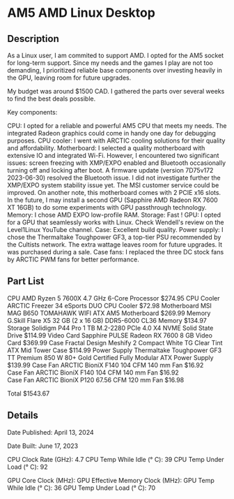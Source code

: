 # AM5 AMD Linux Desktop

## Description

As a Linux user, I am commited to support AMD. I opted for the AM5 socket for long-term support. Since my needs and the games I play are not too demanding, I prioritized reliable base components over investing heavily in the GPU, leaving room for future upgrades.

My budget was around $1500 CAD. I gathered the parts over several weeks to find the best deals possible.

Key components:

CPU: I opted for a reliable and powerful AM5 CPU that meets my needs. The integrated Radeon graphics could come in handy one day for debugging purposes.
CPU cooler: I went with ARCTIC cooling solutions for their quality and affordability.
Motherboard: I selected a quality motherboard with extensive IO and integrated Wi-Fi. However, I encountered two significant issues: screen freezing with XMP/EXPO enabled and Bluetooth occasionally turning off and locking after boot. A firmware update (version 7D75v172 2023-06-30) resolved the Bluetooth issue. I did not investigate further the XMP/EXPO system stability issue yet. The MSI customer service could be improved. On another note, this motherboard comes with 2 PCIE x16 slots. In the future, I may install a second GPU (Sapphire AMD Radeon RX 7600 XT 16GB) to do some experiments with GPU passthrough technology.
Memory: I chose AMD EXPO low-profile RAM.
Storage: Fast !
GPU: I opted for a GPU that seamlessly works with Linux. Check Wendell's review on the Level1Linux YouTube channel.
Case: Excellent build quality.
Power supply: I chose the Thermaltake Toughpower GF3, a top-tier PSU recommended by the Cultists network. The extra wattage leaves room for future upgrades. It was purchased during a sale.
Case fans: I replaced the three DC stock fans by ARCTIC PWM fans for better performance.

## Part List

CPU		AMD Ryzen 5 7600X 4.7 GHz 6-Core Processor							$274.95
CPU Cooler	ARCTIC Freezer 34 eSports DUO CPU Cooler							$72.98 
Motherboard	MSI MAG B650 TOMAHAWK WIFI ATX AM5 Motherboard							$269.99
Memory		G.Skill Flare X5 32 GB (2 x 16 GB) DDR5-6000 CL36 Memory					$134.97
Storage		Solidigm P44 Pro 1 TB M.2-2280 PCIe 4.0 X4 NVME Solid State Drive				$114.99
Video Card	Sapphire PULSE Radeon RX 7600 8 GB Video Card							$369.99
Case		Fractal Design Meshify 2 Compact White TG Clear Tint ATX Mid Tower Case				$114.99
Power Supply	Thermaltake Toughpower GF3 TT Premium 850 W 80+ Gold Certified Fully Modular ATX Power Supply	$139.99
Case Fan	ARCTIC BioniX F140 104 CFM 140 mm Fan								$16.92	
Case Fan	ARCTIC BioniX F140 104 CFM 140 mm Fan								$16.92	
Case Fan	ARCTIC BioniX P120 67.56 CFM 120 mm Fan								$16.98

Total														$1543.67

## Details

Date Published: April 13, 2024

Date Built: June 17, 2023

CPU Clock Rate (GHz): 4.7
CPU Temp While Idle (° C): 39
CPU Temp Under Load (° C): 92

GPU Core Clock (MHz):
GPU Effective Memory Clock (MHz):
GPU Temp While Idle (° C): 36
GPU Temp Under Load (° C): 70 

